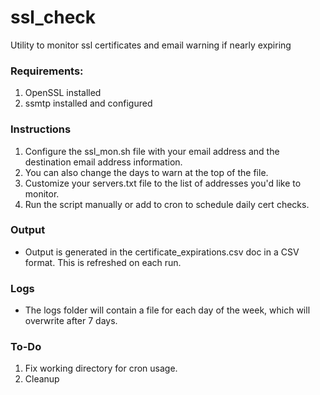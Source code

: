 # ssl_check
Utility to monitor ssl certificates and email warning if nearly expiring

### Requirements:
1. OpenSSL installed
2. ssmtp installed and configured

### Instructions
1. Configure the ssl_mon.sh file with your email address and the destination email address information.
2. You can also change the days to warn at the top of the file.
3. Customize your servers.txt file to the list of addresses you'd like to monitor.
4. Run the script manually or add to cron to schedule daily cert checks.

### Output
- Output is generated in the certificate_expirations.csv doc in a CSV format.  This is refreshed on each run.

### Logs
- The logs folder will contain a file for each day of the week, which will overwrite after 7 days.

### To-Do
1. Fix working directory for cron usage.
2. Cleanup
